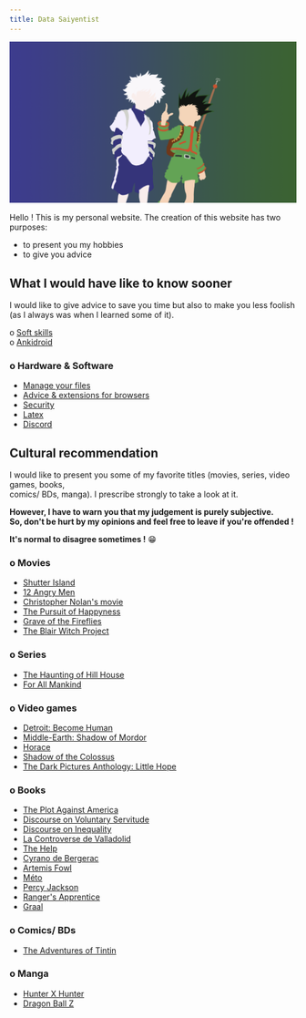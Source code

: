```yaml
---
title: Data Saiyentist
---
```


![Hunter X Hunter](assets/20200820_162104.png "Designed by Dave020626") 


Hello ! This is my personal website. The creation of this website has two purposes:
* to present you my hobbies
* to give you advice


## What I would have like to know sooner

I would like to give advice to save you time but also to make you less foolish  
(as I always was when I learned some of it).

o [Soft skills](advice/skills/index.md)  
o [Ankidroid](advice/ankidroid/index.md)

### o Hardware & Software

* [Manage your files](advice/hd/index.md)
* [Advice & extensions for browsers](advice/hd/browsers/index.md)
* [Security](advice/hd/security/index.md)
* [Latex](advice/hd/latex/index.md)
* [Discord](advice/hd/discord/index.md)


## Cultural recommendation

I would like to present you some of my favorite titles (movies, series, video games, books,  
comics/ BDs, manga). I prescribe strongly to take a look at it.

**However, I have to warn you that my judgement is purely subjective.**  
**So, don't be hurt by my opinions and feel free to leave if you're offended !**

**It's normal to disagree sometimes !** :grin:

### o Movies

* [Shutter Island](culture/movie/shutter/index.md)
* [12 Angry Men](culture/movie/twelve/index.md)
* [Christopher Nolan's movie](culture/movie/nolan/index.md)
* [The Pursuit of Happyness](culture/movie/happyness/index.md)
* [Grave of the Fireflies](culture/movie/fireflies/index.md)
* [The Blair Witch Project](culture/movie/blair/index.md)


### o Series

* [The Haunting of Hill House](culture/series/haunting/index.md)
* [For All Mankind](culture/series/mankind/index.md)


### o Video games

* [Detroit: Become Human](culture/vg/detroit/index.md)
* [Middle-Earth: Shadow of Mordor](culture/vg/mordor/index.md)
* [Horace](culture/vg/horace/index.md)
* [Shadow of the Colossus](culture/vg/colossus/index.md)
* [The Dark Pictures Anthology: Little Hope](culture/vg/hope/index.md)

### o Books

* [The Plot Against America](culture/books/plot/index.md)
* [Discourse on Voluntary Servitude](culture/books/servitude/index.md)
* [Discourse on Inequality](culture/books/inequality/index.md)
* [La Controverse de Valladolid](culture/books/valladolid/index.md)
* [The Help](culture/books/help/index.md)
* [Cyrano de Bergerac](culture/books/bergerac/index.md)
* [Artemis Fowl](culture/books/fowl/index.md)
* [Méto](culture/books/meto/index.md)
* [Percy Jackson](culture/books/jackson/index.md)
* [Ranger's Apprentice](culture/books/ranger/index.md)
* [Graal](culture/books/graal/index.md)


### o Comics/ BDs

* [The Adventures of Tintin](culture/comics/tintin/index.md)

### o Manga

* [Hunter X Hunter](culture/manga/hxh/index.md)
* [Dragon Ball Z](culture/manga/dbz/index.md)
